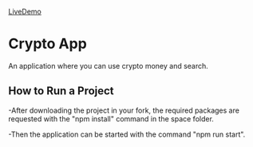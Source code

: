 [LiveDemo](https://youthful-leavitt-981686.netlify.app/)


# Crypto App

An application where you can use crypto money and search.

## How to Run a Project

-After downloading the project in your fork, the required packages are requested with the "npm install" command in the space folder.

-Then the application can be started with the command "npm run start".


